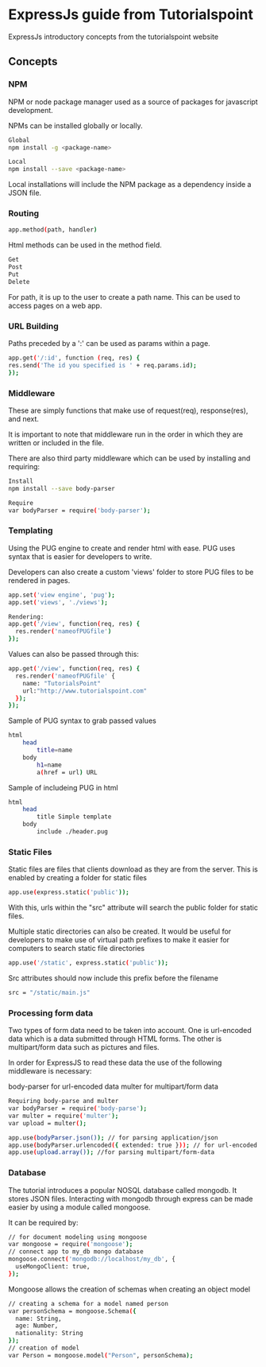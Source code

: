 # ExpressJs guide from Tutorialspoint

ExpressJs introductory concepts from the tutorialspoint website

## Concepts

### NPM
NPM or node package manager used as a source of packages for javascript development.

NPMs can be installed globally or locally.

```sh
Global
npm install -g <package-name>
```
```sh
Local
npm install --save <package-name>
```

Local installations will include the NPM package as a dependency inside a JSON file.

### Routing
```sh
app.method(path, handler)
```

Html methods can be used in the method field.
```sh
Get
Post
Put
Delete
```

For path, it is up to the user to create a path name. This can be used to access pages on a web app.

### URL Building
Paths preceded by a ':' can be used as params within a page.
```sh
app.get('/:id', function (req, res) {
res.send('The id you specified is ' + req.params.id);
});
```

### Middleware
These are simply functions that make use of request(req), response(res), and next.

It is important to note that middleware run in the order in which they are written or included in the file.

There are also third party middleware which can be used by installing and requiring:
```sh
Install
npm install --save body-parser
```

```sh
Require
var bodyParser = require('body-parser');
```

### Templating
Using the PUG engine to create and render html with ease. PUG uses syntax that is easier for developers to write.

Developers can also create a custom 'views' folder to store PUG files to be rendered in pages.

```sh
app.set('view engine', 'pug');
app.set('views', './views');
```

```sh
Rendering:
app.get('/view', function(req, res) {
  res.render('nameofPUGfile')
});
```

Values can also be passed through this:
```sh
app.get('/view', function(req, res) {
  res.render('nameofPUGfile' {
    name: "TutorialsPoint"
    url:"http://www.tutorialspoint.com"
  });
});
```

Sample of PUG syntax to grab passed values
```sh
html
    head
        title=name
    body
        h1=name
        a(href = url) URL
```

Sample of  includeing PUG in html

```sh
html
    head
        title Simple template
    body
        include ./header.pug
```

### Static Files
Static files are files that clients download as they are from the server.
This is enabled by creating a folder for static files
```sh
app.use(express.static('public'));
```

With this, urls within the "src" attribute will search the public folder for static files.

Multiple static directories can also be created. It would be useful for developers to make use of virtual path prefixes to make it easier for computers to search static file directories

```sh
app.use('/static', express.static('public'));
```

Src attributes should now include this prefix before the filename

```sh
src = "/static/main.js"
```

### Processing form data
Two types of form data need to be taken into account. One is url-encoded data which is a data submitted through HTML forms. The other is multipart/form data such as pictures and files.

In order for ExpressJS to read these data the use of the following middleware is necessary:

body-parser for url-encoded data
multer for multipart/form data

```sh
Requiring body-parse and multer
var bodyParser = require('body-parse');
var multer = require('multer');
var upload = multer();
```

```sh
app.use(bodyParser.json()); // for parsing application/json
app.use(bodyParser.urlencoded({ extended: true })); // for url-encoded data
app.use(upload.array()); //for parsing multipart/form-data
```

### Database
The tutorial introduces a popular NOSQL database called mongodb. It stores JSON files. Interacting with mongodb through express can be made easier by using a module called mongoose.

It can be required by:
```sh
// for document modeling using mongoose
var mongoose = require('mongoose');
// connect app to my_db mongo database
mongoose.connect('mongodb://localhost/my_db', {
  useMongoClient: true,
});
```

Mongoose allows the creation of schemas when creating an object model

```sh
// creating a schema for a model named person
var personSchema = mongoose.Schema({
  name: String,
  age: Number,
  nationality: String
});
// creation of model
var Person = mongoose.model("Person", personSchema);
```
